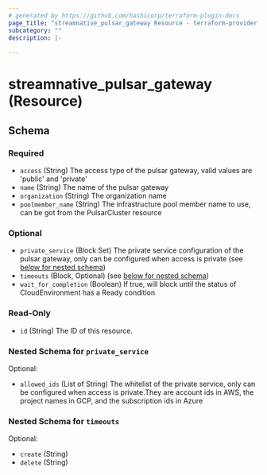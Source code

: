 ```yaml
---
# generated by https://github.com/hashicorp/terraform-plugin-docs
page_title: "streamnative_pulsar_gateway Resource - terraform-provider-streamnative"
subcategory: ""
description: |-
  
---
```


# streamnative_pulsar_gateway (Resource)





<!-- schema generated by tfplugindocs -->
## Schema

### Required

- `access` (String) The access type of the pulsar gateway, valid values are 'public' and 'private'
- `name` (String) The name of the pulsar gateway
- `organization` (String) The organization name
- `poolmember_name` (String) The infrastructure pool member name to use, can be got from the PulsarCluster resource

### Optional

- `private_service` (Block Set) The private service configuration of the pulsar gateway, only can be configured when access is private (see [below for nested schema](#nestedblock--private_service))
- `timeouts` (Block, Optional) (see [below for nested schema](#nestedblock--timeouts))
- `wait_for_completion` (Boolean) If true, will block until the status of CloudEnvironment has a Ready condition

### Read-Only

- `id` (String) The ID of this resource.

<a id="nestedblock--private_service"></a>
### Nested Schema for `private_service`

Optional:

- `allowed_ids` (List of String) The whitelist of the private service, only can be configured when access is private.They are account ids in AWS, the project names in GCP, and the subscription ids in Azure


<a id="nestedblock--timeouts"></a>
### Nested Schema for `timeouts`

Optional:

- `create` (String)
- `delete` (String)
